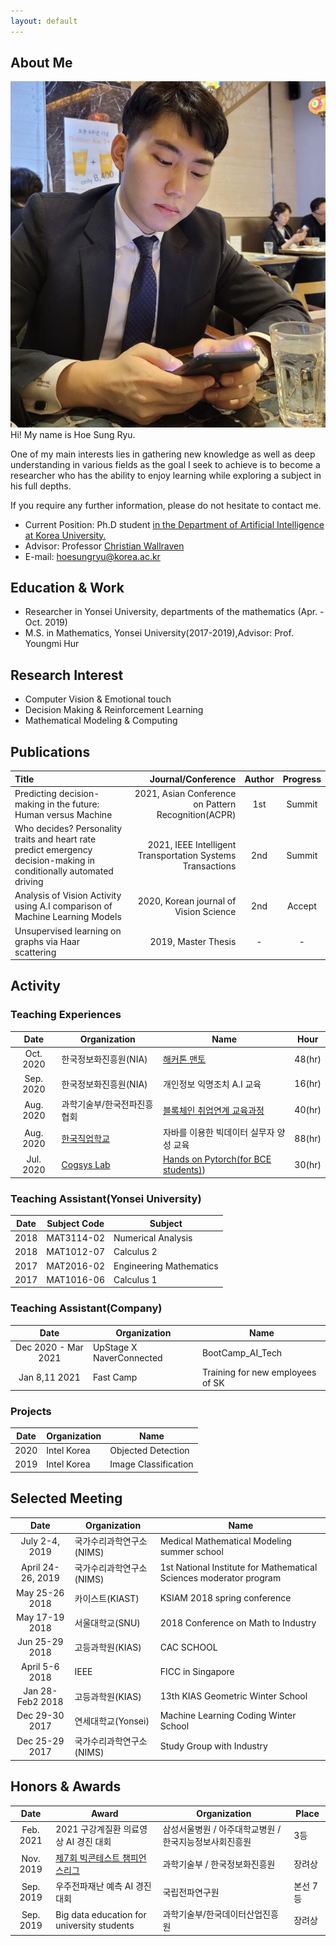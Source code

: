```yaml
---
layout: default
---
```


## About Me
<img class="profile-picture" src="profile.jpg">
Hi! My name is Hoe Sung Ryu.

One of my main interests lies in gathering new knowledge as well as deep understanding in various fields as the goal I seek to achieve is to become a researcher who has the ability to enjoy learning while exploring a subject in his full depths.

If you require any further information, please do not hesitate to contact me.

- Current Position: Ph.D student <a href="http://xai.korea.ac.kr/">in the Department of Artificial Intelligence at Korea University.</a>  
- Advisor: Professor <a href="https://scholar.google.com/citations?hl=en&user=VJuuzLwAAAAJ">Christian Wallraven</a> 
- E-mail: hoesungryu@korea.ac.kr


## Education & Work 
- Researcher in Yonsei University, departments of the mathematics (Apr. - Oct. 2019)
- M.S. in Mathematics, Yonsei University(2017-2019),Advisor: Prof. Youngmi Hur


## Research Interest
- Computer Vision & Emotional touch
- Decision Making & Reinforcement Learning
- Mathematical Modeling & Computing


## Publications
|Title|Journal/Conference|Author|Progress|
|:---|---:|:--:|:--:|
|Predicting decision-making in the future: Human versus Machine| 2021, Asian Conference on Pattern Recognition(ACPR)|1st|Summit|
|Who decides? Personality traits and heart rate predict emergency decision-making in conditionally automated driving| 2021, IEEE Intelligent Transportation Systems Transactions|2nd|Summit|
|Analysis of Vision Activity using A.I comparison of Machine Learning Models| 2020, Korean journal of Vision Science|2nd|Accept|
|Unsupervised learning on graphs via Haar scattering| 2019, Master Thesis|-|-|

## Activity
### Teaching Experiences

|Date|Organization|Name|Hour|
|:-----:|------|----|----|
|Oct. 2020|한국정보화진흥원(NIA) |[해커톤 맨토](https://github.com/hoesungryu/2020_DataCreaterCamp)|48(hr)|
|Sep. 2020|한국정보화진흥원(NIA)| 개인정보 익명조치 A.I 교육 |16(hr)|
|Aug. 2020|과학기술부/한국전파진흥협회|[블록체인 취업연계 교육과정](https://github.com/hoesungryu/blockchain-devML-course)|40(hr)|
|Aug. 2020|[한국직업학교](http://www.koreavc.or.kr/) |자바를 이용한 빅데이터 실무자 양성 교육|88(hr)|
|Jul. 2020|[Cogsys Lab](http://cogsys.korea.ac.kr/Cognitive_Systems.html)|[Hands on Pytorch(for BCE students)](https://github.com/hoesungryu/cogsys_pytorch))|30(hr)


### Teaching Assistant(Yonsei University)

|Date|Subject Code|Subject|
|:-----:|----|----|
|2018|MAT3114-02|Numerical Analysis|
|2018|MAT1012-07|Calculus 2|
|2017|MAT2016-02|Engineering Mathematics|
|2017|MAT1016-06|Calculus 1|

### Teaching Assistant(Company)

|Date|Organization|Name|
|:-----:|----|----|
|Dec 2020 - Mar 2021|UpStage X NaverConnected|BootCamp_AI_Tech|
|Jan 8,11 2021|Fast Camp|Training for new employees of SK|

### Projects

|Date|Organization|Name|
|:-----:|------|----|
|2020| Intel Korea | Objected Detection|
|2019| Intel Korea | Image Classification|


## Selected Meeting 

|Date|Organization|Name|
|:--------:|------------|----|
|July 2-4, 2019 |국가수리과학연구소(NIMS)|Medical Mathematical Modeling summer school| 
|April 24-26, 2019|국가수리과학연구소(NIMS)|1st National Institute for Mathematical Sciences moderator program|
|May 25-26 2018|카이스트(KIAST)|KSIAM 2018 spring conference|
|May 17-19 2018|서울대학교(SNU)|2018 Conference on Math to Industry|
|Jun 25-29 2018 |고등과학원(KIAS)| CAC SCHOOL|
|April 5-6 2018 |IEEE| FICC in Singapore |
|Jan 28- Feb2 2018|고등과학원(KIAS)|13th KIAS Geometric Winter School|
|Dec 29-30 2017 |연세대학교(Yonsei)|Machine Learning Coding Winter School|
|Dec 25-29 2017 |국가수리과학연구소(NIMS)| Study Group with Industry|


## Honors & Awards

|Date|Award|Organization|Place|  
|:-------:|--------|----|----|  
|Feb. 2021| 2021 구강계질환 의료영상 AI 경진 대회 |삼성서울병원 / 아주대학교병원 / 한국지능정보사회진흥원 | 3등 |
|Nov. 2019|[제7회 빅콘테스트 챔피언스리그](https://www.bigcontest.or.kr/introduce/history2019.php) | 과학기술부 / 한국정보화진흥원 | 장려상 |
|Sep. 2019|우주전파재난 예측 AI 경진대회 | 국립전파연구원 | 본선 7등 |  
|Sep. 2019|Big data education for university students| 과학기술부/한국데이터산업진흥원 |장려상|


